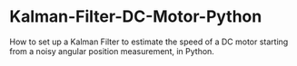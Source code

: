 # Kalman-Filter-DC-Motor-Python
How to set up a Kalman Filter to estimate the speed of a DC motor starting from a noisy angular position measurement, in Python.
